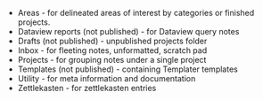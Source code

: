 - Areas - for delineated areas of interest by categories or finished projects.
 - Dataview reports (not published) - for Dataview query notes
- Drafts (not published) - unpublished projects folder
- Inbox - for fleeting notes, unformatted, scratch pad
- Projects - for grouping notes under a single project 
- Templates (not published) - containing Templater templates 
- Utility - for meta information and documentation
- Zettlekasten - for zettlekasten entries